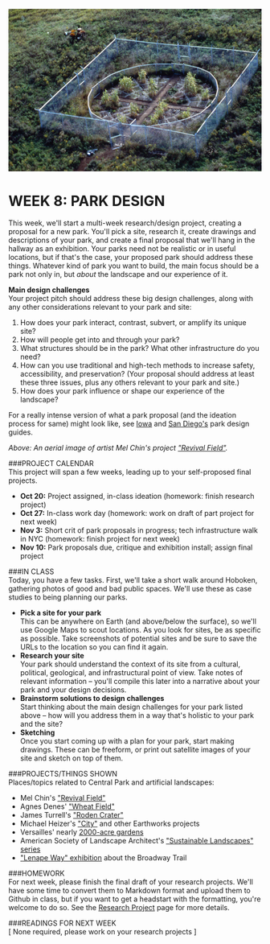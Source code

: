 ![An aerial image of artist Mel Chin's project "Revival Field"](https://raw.githubusercontent.com/jeffThompson/TechnologyAndTheLandscape/master/Images/Week08/RevivalField.jpg)

WEEK 8: PARK DESIGN
====

This week, we'll start a multi-week research/design project, creating a proposal for a new park. You'll pick a site, research it, create drawings and descriptions of your park, and create a final proposal that we'll hang in the hallway as an exhibition. Your parks need not be realistic or in useful locations, but if that's the case, your proposed park should address these things. Whatever kind of park you want to build, the main focus should be a park not only in, but *about* the landscape and our experience of it. 

**Main design challenges**  
Your project pitch should address these big design challenges, along with any other considerations relevant to your park and site:

1. How does your park interact, contrast, subvert, or amplify its unique site?  
2. How will people get into and through your park?  
3. What structures should be in the park? What other infrastructure do you need?  
4. How can you use traditional and high-tech methods to increase safety, accessibility, and preservation? (Your proposal should address at least these three issues, plus any others relevant to your park and site.)  
5. How does your park influence or shape our experience of the landscape?  

For a really intense version of what a park proposal (and the ideation process for same) might look like, see [Iowa](http://rdgusa.com/files/2014_10_09_072110_86645000/2011-11%20-%20Iowa%20State%20Parks%20Design%20Guide%20-%20RDG%20No.%202010.425.00%20-%20low%20res.pdf) and [San Diego's](https://www.sandiego.gov/sites/default/files/legacy/park-and-recreation/pdf/parkdesign/consultantsguide2011.pdf) park design guides.

*Above: An aerial image of artist Mel Chin's project ["Revival Field"](http://melchin.org/oeuvre/revival-field).*

###PROJECT CALENDAR  
This project will span a few weeks, leading up to your self-proposed final projects.

* **Oct 20:** Project assigned, in-class ideation (homework: finish research project)  
* **Oct 27:** In-class work day (homework: work on draft of part project for next week)  
* **Nov 3:** Short crit of park proposals in progress; tech infrastructure walk in NYC (homework: finish project for next week)  
* **Nov 10:** Park proposals due, critique and exhibition install; assign final project  

###IN CLASS  
Today, you have a few tasks. First, we'll take a short walk around Hoboken, gathering photos of good and bad public spaces. We'll use these as case studies to being planning our parks.

* **Pick a site for your park**  
This can be anywhere on Earth (and above/below the surface), so we'll use Google Maps to scout locations. As you look for sites, be as specific as possible. Take screenshots of potential sites and be sure to save the URLs to the location so you can find it again.  
* **Research your site**  
Your park should understand the context of its site from a cultural, political, geological, and infrastructural point of view. Take notes of relevant information – you'll compile this later into a narrative about your park and your design decisions.  
* **Brainstorm solutions to design challenges**  
Start thinking about the main design challenges for your park listed above – how will you address them in a way that's holistic to your park and the site?  
* **Sketching**  
Once you start coming up with a plan for your park, start making drawings. These can be freeform, or print out satellite images of your site and sketch on top of them.  

###PROJECTS/THINGS SHOWN  
Places/topics related to Central Park and artificial landscapes:

* Mel Chin's ["Revival Field"](http://melchin.org/oeuvre/revival-field)  
* Agnes Denes' ["Wheat Field"](http://www.agnesdenesstudio.com/works7.html)  
* James Turrell's ["Roden Crater"](http://rodencrater.com)  
* Michael Heizer's ["City"](http://www.newyorker.com/magazine/2016/08/29/michael-heizers-city) and other Earthworks projects  
* Versailles' nearly [2000-acre gardens](https://en.wikipedia.org/wiki/Gardens_of_Versailles)  
* American Society of Landscape Architect's ["Sustainable Landscapes" series](https://www.asla.org/sustainablelandscapes/Vid_Parks.html)  
* ["Lenape Way" exhibition](https://www.nyu.edu/about/news-publications/news/2016/september/_lenapeway_-retraces-the-original-broadway-trailnyus-asian-pacif.html) about the Broadway Trail  

###HOMEWORK  
For next week, please finish the final draft of your research projects. We'll have some time to convert them to Markdown format and upload them to Github in class, but if you want to get a headstart with the formatting, you're welcome to do so. See the [Research Project](https://github.com/jeffThompson/TechnologyAndTheLandscape/blob/master/MidtermResearchProjectAssignment.md) page for more details.

###READINGS FOR NEXT WEEK  
[ None required, please work on your research projects ]
